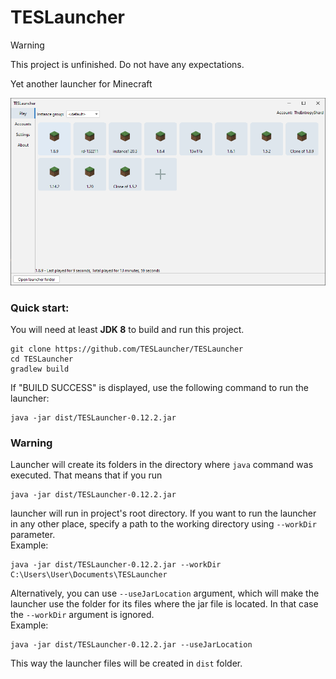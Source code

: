 # TESLauncher

> [!WARNING]  
> This project is unfinished. Do not have any expectations.

Yet another launcher for Minecraft 

![images/Screenshot.png](images/Screenshot.png)

### Quick start:
You will need at least <strong>JDK 8</strong> to build and run this project.
```shell
git clone https://github.com/TESLauncher/TESLauncher
cd TESLauncher
gradlew build
```
If "BUILD SUCCESS" is displayed, use the following command to run the launcher:
```shell
java -jar dist/TESLauncher-0.12.2.jar
```

### Warning
Launcher will create its folders in the directory where `java` command was executed. That means that if you run <br>
```shell
java -jar dist/TESLauncher-0.12.2.jar
```
launcher will run in project's root directory. If you want to run the launcher in any other place, specify a path to the working directory using `--workDir` parameter. <br>
Example:
```shell
java -jar dist/TESLauncher-0.12.2.jar --workDir C:\Users\User\Documents\TESLauncher
```
Alternatively, you can use `--useJarLocation` argument, which will make the launcher use the folder for its files where the jar file is located. In that case the `--workDir` argument is ignored. <br>
Example:
```shell
java -jar dist/TESLauncher-0.12.2.jar --useJarLocation
```
This way the launcher files will be created in `dist` folder.